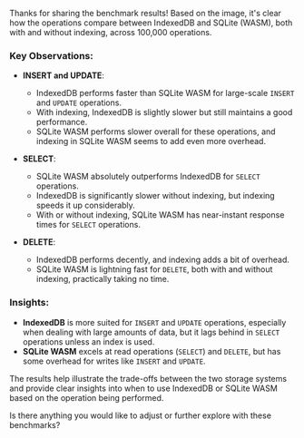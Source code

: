 Thanks for sharing the benchmark results! Based on the image, it's clear how the operations compare between IndexedDB and SQLite (WASM), both with and without indexing, across 100,000 operations.

### Key Observations:
- **INSERT and UPDATE**:
  - IndexedDB performs faster than SQLite WASM for large-scale `INSERT` and `UPDATE` operations.
  - With indexing, IndexedDB is slightly slower but still maintains a good performance.
  - SQLite WASM performs slower overall for these operations, and indexing in SQLite WASM seems to add even more overhead.

- **SELECT**:
  - SQLite WASM absolutely outperforms IndexedDB for `SELECT` operations.
  - IndexedDB is significantly slower without indexing, but indexing speeds it up considerably.
  - With or without indexing, SQLite WASM has near-instant response times for `SELECT` operations.

- **DELETE**:
  - IndexedDB performs decently, and indexing adds a bit of overhead.
  - SQLite WASM is lightning fast for `DELETE`, both with and without indexing, practically taking no time.

### Insights:
- **IndexedDB** is more suited for `INSERT` and `UPDATE` operations, especially when dealing with large amounts of data, but it lags behind in `SELECT` operations unless an index is used.
- **SQLite WASM** excels at read operations (`SELECT`) and `DELETE`, but has some overhead for writes like `INSERT` and `UPDATE`.

The results help illustrate the trade-offs between the two storage systems and provide clear insights into when to use IndexedDB or SQLite WASM based on the operation being performed.

Is there anything you would like to adjust or further explore with these benchmarks?
